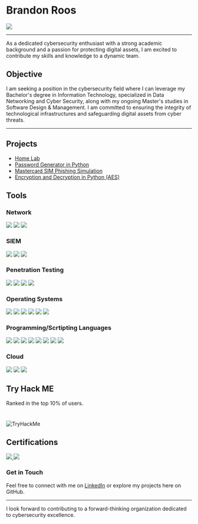 # Brandon Roos

<a href="https://www.linkedin.com/in/brandon-roos-mcclinton/"><img src="https://img.shields.io/badge/-LinkedIn-0072b1?&style=for-the-badge&logo=linkedin&logoColor=white" /></a>

---

As a dedicated cybersecurity enthusiast with a strong academic background and a passion for protecting digital assets, I am excited to contribute my skills and knowledge to a dynamic team.

## Objective

I am seeking a position in the cybersecurity field where I can leverage my Bachelor's degree in Information Technology, specialized in Data Networking and Cyber Security, along with my ongoing Master's studies in Software Design & Management. I am committed to ensuring the integrity of technological infrastructures and safeguarding digital assets from cyber threats.


--- 

## Projects
- [Home Lab](https://github.com/BrandonRoos/Home-Lab)
- [Password Generator in Python](https://github.com/BrandonRoos/Python_GeneratePassword)
- [Mastercard SIM Phishing Simulation](https://github.com/BrandonRoos/Mastercard-SIM-Phishing-)
- [Encryption and Decryption in Python (AES)](https://github.com/BrandonRoos/Encryption-and-Decryption-PY-AES)

## Tools

### Network
<div>
   <img src="https://img.shields.io/badge/-Wireshark-1679A7?&style=for-the-badge&logo=Wireshark&logoColor=white" />
   <img src="https://img.shields.io/badge/-Nmap-4682B4?style=for-the-badge&logo=nmap&logoColor=white" />
   <img src="https://img.shields.io/badge/-pfSense-333333?style=for-the-badge&logo=pfSense&logoColor=white" />

  
</div>

### SIEM
<div>
  <img src="https://img.shields.io/badge/-Wazuh-5B8CFC?style=for-the-badge&logo=wazuh&logoColor=white" />
  <img src="https://img.shields.io/badge/-Splunk-000000?&style=for-the-badge&logo=Splunk&logoColor=white" />
  <img src="https://img.shields.io/badge/-Elastic-005571?&style=for-the-badge&logo=Elastic&logoColor=white" />
  
</div>

###  Penetration Testing
<div>
  <img src="https://img.shields.io/badge/-Metasploit-34314c?style=for-the-badge&logo=metasploit&logoColor=white" />
   <img src="https://img.shields.io/badge/-John%20the%20Ripper-444444?style=for-the-badge&logo=johntheripper&logoColor=white" />
   <img src="https://img.shields.io/badge/-Nmap-4682B4?style=for-the-badge&logo=nmap&logoColor=white" />
   <img src="https://img.shields.io/badge/-OWASP%20ZAP-005577?style=for-the-badge&logo=OWASP&logoColor=white" />


</div>

### Operating Systems
<div>
     <img src="https://img.shields.io/badge/-Kali%20Linux-557C94?style=for-the-badge&logo=kali-linux&logoColor=white" />
    <img src="https://img.shields.io/badge/-Windows-0078D6?style=for-the-badge&logo=windows&logoColor=white" />
    <img src="https://img.shields.io/badge/-macOS-000000?style=for-the-badge&logo=apple&logoColor=white" />
    <img src="https://img.shields.io/badge/-Ubuntu-E95420?style=for-the-badge&logo=ubuntu&logoColor=white" />
    <img src="https://img.shields.io/badge/-Windows%20Server-0078D6?style=for-the-badge&logo=windows&logoColor=white" />
    <img src="https://img.shields.io/badge/-Parrot%20Security%20OS-33aADD?style=for-the-badge&logo=linux&logoColor=white" />
</div>


### Programming/Scrtipting  Languages 
<div>
 <img src="https://img.shields.io/badge/-Java-007396?style=for-the-badge&logo=java&logoColor=white" />
  <img src="https://img.shields.io/badge/-C++-00599C?style=for-the-badge&logo=c%2B%2B&logoColor=white" />
   <img src="https://img.shields.io/badge/-Python-3776AB?style=for-the-badge&logo=python&logoColor=white" />
   <img src="https://img.shields.io/badge/-HTML5-E34F26?style=for-the-badge&logo=html5&logoColor=white" />
   <img src="https://img.shields.io/badge/-CSS3-1572B6?style=for-the-badge&logo=css3&logoColor=white" />
  <img src="https://img.shields.io/badge/-R-276DC3?style=for-the-badge&logo=r&logoColor=white" />
   <img src="https://img.shields.io/badge/-Markdown-000000?style=for-the-badge&logo=markdown&logoColor=white" />
   <img src="https://img.shields.io/badge/-PowerShell-5391FE?style=for-the-badge&logo=PowerShell&logoColor=white" />

  
</div>
 
   
   ### Cloud
   <div>
   <img src="https://img.shields.io/badge/-Microsoft%20Azure-0089D6?style=for-the-badge&logo=microsoftazure&logoColor=white" />
   <img src="https://img.shields.io/badge/-Google%20Cloud-4285F4?style=for-the-badge&logo=googlecloud&logoColor=white" />
   <img src="https://img.shields.io/badge/-Amazon%20Web%20Services-232F3E?style=for-the-badge&logo=amazonaws&logoColor=white" />


   </div>
  

## Try Hack ME
Ranked in the top 10% of users. 
#
<img src="https://tryhackme-badges.s3.amazonaws.com/BrandonRoos.png" alt="TryHackMe">

## Certifications

<div>
<a href="https://www.credly.com/badges/3e648525-b2f8-404c-b6ac-276163e10eb7/public_url" target="_blank">
     <img src="https://img.shields.io/badge/-Google%20Cybersecurity%20Certificate-EF3B2D?style=for-the-badge&logo=Google&logoColor=white" />
</a>

<a href="https://www.credly.com/badges/1308cc78-207a-41c0-8cbd-64caeb317d02/public_url" target="_blank">
    <img src="https://img.shields.io/badge/-Google%20Data%20Analytics%20Professional%20Certificate-4285F4?style=for-the-badge&logo=Google&logoColor=white" />
</a>

</div>

### Get in Touch
Feel free to connect with me on [LinkedIn](https://www.linkedin.com/in/brandon-roos-mcclinton/) or explore my projects here on GitHub.

---

I look forward to contributing to a forward-thinking organization dedicated to cybersecurity excellence.
